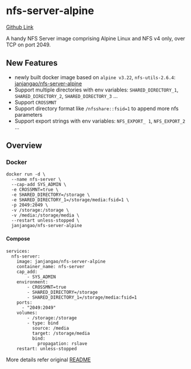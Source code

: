 # nfs-server-alpine
[Github Link](https://github.com/janjangao/nfs-server-alpine)

A handy NFS Server image comprising Alpine Linux and NFS v4 only, over TCP on port 2049.

## New Features
- newly built docker image based on `alpine v3.22`, `nfs-utils-2.6.4`: [janjangao/nfs-server-alpine](https://hub.docker.com/r/janjangao/nfs-server-alpine) 
- Support multiple directories with env variables: `SHARED_DIRECTORY_1`, `SHARED_DIRECTORY_2`, `SHARED_DIRECTORY_3` ...
- Support `CROSSMNT`
- Support directory format like `/nfsshare::fsid=1` to append more nfs parameters
- Support export strings with env variables: `NFS_EXPORT_ 1`, `NFS_EXPORT_2` ...

## Overview

### Docker
```
docker run -d \
  --name nfs-server \
  --cap-add SYS_ADMIN \
  -e CROSSMNT=true \
  -e SHARED_DIRECTORY=/storage \
  -e SHARED_DIRECTORY_1=/storage/media:fsid=1 \
  -p 2049:2049 \
  -v /storage:/storage \
  -v /media:/storage/media \
  --restart unless-stopped \
  janjangao/nfs-server-alpine
```
#### Compose
```
services:
  nfs-server:
    image: janjangao/nfs-server-alpine
    container_name: nfs-server
    cap_add:
        - SYS_ADMIN
    environment:
        - CROSSMNT=true
        - SHARED_DIRECTORY=/storage
        - SHARED_DIRECTORY_1=/storage/media:fsid=1
    ports:
      - "2049:2049" 
    volumes:
        - /storage:/storage
        - type: bind 
          source: /media 
          target: /storage/media
          bind: 
            propagation: rslave
    restart: unless-stopped

```

More details refer original [README](https://github.com/sjiveson/nfs-server-alpine)
